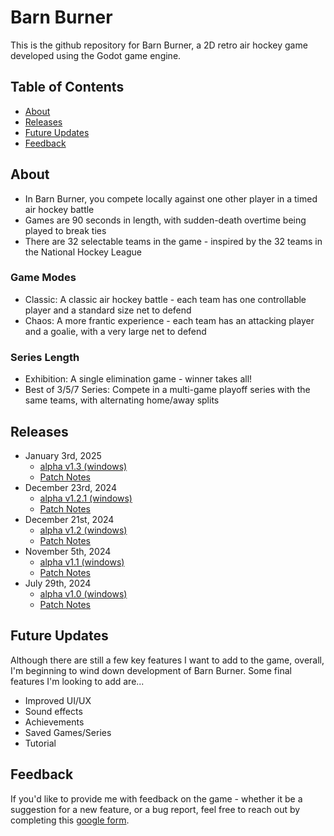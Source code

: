 # Barn Burner

This is the github repository for Barn Burner, a 2D retro air hockey game developed using the Godot game engine.

## Table of Contents

* [About](#about)
* [Releases](#releases)
* [Future Updates](#future-updates)
* [Feedback](#feedback)

## About

* In Barn Burner, you compete locally against one other player in a timed air hockey battle
* Games are 90 seconds in length, with sudden-death overtime being played to break ties
* There are 32 selectable teams in the game - inspired by the 32 teams in the National Hockey League

### Game Modes

* Classic: A classic air hockey battle - each team has one controllable player and a standard size net to defend
* Chaos: A more frantic experience - each team has an attacking player and a goalie, with a very large net to defend

### Series Length

* Exhibition: A single elimination game - winner takes all!
* Best of 3/5/7 Series: Compete in a multi-game playoff series with the same teams, with alternating home/away splits

## Releases
* January 3rd, 2025
	* [alpha v1.3 (windows)](Builds/BarnBurner_alpha1.3.exe)
	* [Patch Notes](Docs/alpha_v1.3.md)
* December 23rd, 2024
	* [alpha v1.2.1 (windows)](Builds/BarnBurner_alpha1.2.1.exe)
	* [Patch Notes](Docs/alpha_v1.2.1.md)
* December 21st, 2024
	* [alpha v1.2 (windows)](Builds/BarnBurner_alpha1.2.exe)
	* [Patch Notes](Docs/alpha_v1.2.md)
* November 5th, 2024
	* [alpha v1.1 (windows)](Builds/BarnBurner_alpha1.1.exe)
	* [Patch Notes](Docs/alpha_v1.1.md)
* July 29th, 2024
	* [alpha v1.0 (windows)](Builds/BarnBurner_alpha1.0.exe)
	* [Patch Notes](Docs/alpha_v1.0.md)

## Future Updates

Although there are still a few key features I want to add to the game, overall, I'm beginning to wind down development of Barn Burner. Some final features I'm looking to add are...

* Improved UI/UX
* Sound effects
* Achievements
* Saved Games/Series
* Tutorial

## Feedback

If you'd like to provide me with feedback on the game - whether it be a suggestion for a new feature,
or a bug report, feel free to reach out by completing this <a href="https://forms.gle/pC4UamHsJSf7qScC9">google form</a>. 

